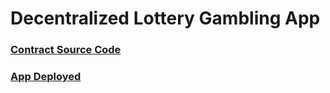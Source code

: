 # Decentralized Lottery Gambling App

### [Contract Source Code](https://github.com/ftarantuviez/Decentralized-Lottery-Contract)

### [App Deployed]()
